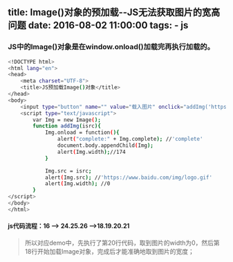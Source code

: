 title: Image()对象的预加载--JS无法获取图片的宽高问题
date: 2016-08-02 11:00:00
tags:
    - js
---

### JS中的Image()对象是在window.onload()加载完再执行加载的。

```bash
<!DOCTYPE html>
<html lang="en">
<head>
    <meta charset="UTF-8">
    <title>JS预加载Image()对象</title>
</head>
<body>
    <input type="button" name="" value="载入图片" onclick="addImg('https://www.baidu.com/img/logo.gif')" />
    <script type="text/javascript">
        var Img = new Image();
        function addImg(isrc){ 
            Img.onload = function(){
                alert("complete:" + Img.complete); //'complete'
                document.body.appendChild(Img);
                alert(Img.width);//174
            }

            Img.src = isrc;
            alert(Img.src); //'https://www.baidu.com/img/logo.gif'
            alert(Img.width); //0
        }
</script>
</body>
</html>
```

#### js代码流程：16 --> 24.25.26 -->18.19.20.21 
> 所以对应demo中，先执行了第20行代码，取到图片的width为0，然后第18行开始加载Image对象，完成后才能准确地取到图片的宽度；